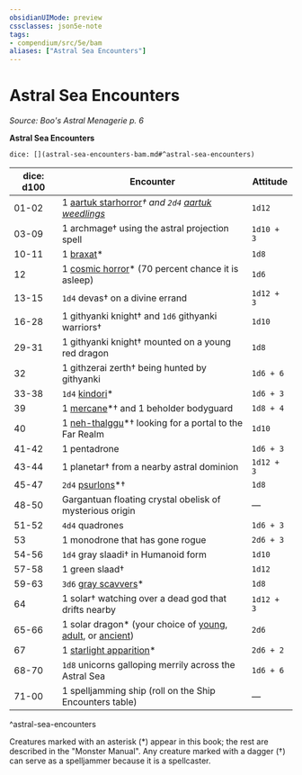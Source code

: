 ```yaml
---
obsidianUIMode: preview
cssclasses: json5e-note
tags:
- compendium/src/5e/bam
aliases: ["Astral Sea Encounters"]
---
```

# Astral Sea Encounters
*Source: Boo's Astral Menagerie p. 6* 

**Astral Sea Encounters**

`dice: [](astral-sea-encounters-bam.md#^astral-sea-encounters)`

| dice: d100 | Encounter | Attitude |
|------------|-----------|----------|
| 01-02 | 1 [aartuk starhorror](compendium/bestiary/plant/aartuk-starhorror-bam.md)*† and `2d4` [aartuk weedlings](compendium/bestiary/plant/aartuk-weedling-bam.md)* | `1d12` |
| 03-09 | 1 archmage† using the astral projection spell | `1d10 + 3` |
| 10-11 | 1 [braxat](compendium/bestiary/giant/braxat-bam.md)* | `1d8` |
| 12 | 1 [cosmic horror](compendium/bestiary/aberration/cosmic-horror-bam.md)* (70 percent chance it is asleep) | `1d6` |
| 13-15 | `1d4` devas† on a divine errand | `1d12 + 3` |
| 16-28 | 1 githyanki knight† and `1d6` githyanki warriors† | `1d10` |
| 29-31 | 1 githyanki knight† mounted on a young red dragon | `1d8` |
| 32 | 1 githzerai zerth† being hunted by githyanki | `1d6 + 6` |
| 33-38 | `1d4` [kindori](compendium/bestiary/celestial/kindori-bam.md)* | `1d6 + 3` |
| 39 | 1 [mercane](compendium/bestiary/celestial/mercane-bam.md)*† and 1 beholder bodyguard | `1d8 + 4` |
| 40 | 1 [neh-thalggu](compendium/bestiary/aberration/neh-thalggu-bam.md)*† looking for a portal to the Far Realm | `1d10` |
| 41-42 | 1 pentadrone | `1d6 + 3` |
| 43-44 | 1 planetar† from a nearby astral dominion | `1d12 + 3` |
| 45-47 | `2d4` [psurlons](compendium/bestiary/aberration/psurlon-bam.md)*† | `1d8` |
| 48-50 | Gargantuan floating crystal obelisk of mysterious origin | — |
| 51-52 | `4d4` quadrones | `1d6 + 3` |
| 53 | 1 monodrone that has gone rogue | `2d6 + 3` |
| 54-56 | `1d4` gray slaadi† in Humanoid form | `1d10` |
| 57-58 | 1 green slaad† | `1d12` |
| 59-63 | `3d6` [gray scavvers](compendium/bestiary/monstrosity/gray-scavver-bam.md)* | `1d8` |
| 64 | 1 solar† watching over a dead god that drifts nearby | `1d12 + 3` |
| 65-66 | 1 solar dragon* (your choice of [young](compendium/bestiary/dragon/young-solar-dragon-bam.md), [adult](compendium/bestiary/dragon/adult-solar-dragon-bam.md), or [ancient](compendium/bestiary/dragon/ancient-solar-dragon-bam.md)) | `2d6` |
| 67 | 1 [starlight apparition](compendium/bestiary/celestial/starlight-apparition-bam.md)* | `2d6 + 2` |
| 68-70 | `1d8` unicorns galloping merrily across the Astral Sea | `1d6 + 6` |
| 71-00 | 1 spelljamming ship (roll on the Ship Encounters table) | — |
^astral-sea-encounters

Creatures marked with an asterisk (*) appear in this book; the rest are described in the "Monster Manual". Any creature marked with a dagger (†) can serve as a spelljammer because it is a spellcaster.